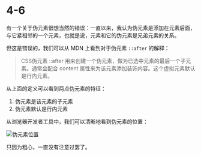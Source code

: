 # 4-6

有一个关于伪元素很想当然的错误：一直以来，我认为伪元素是添加在元素后面，与它紧相邻的一个元素，也就是说，元素和它的伪元素是兄弟元素的关系。

但这是错误的，我们可以从 MDN 上看到对于伪元素 `::after` 的解释：

> CSS伪元素 ::after 用来创建一个伪元素，做为已选中元素的最后一个子元素。通常会配合 content 属性来为该元素添加装饰内容。这个虚拟元素默认是行内元素。

从上面的定义可以看到两点伪元素的特征：

1. 伪元素是该元素的子元素
2. 伪元素默认是行内元素

从浏览器开发者工具中，我们可以清晰地看到伪元素的位置：

![伪元素位置](http://oq717k0qe.bkt.clouddn.com/18-4-6/49219285.jpg)

只因为粗心，一直没有注意过罢了。